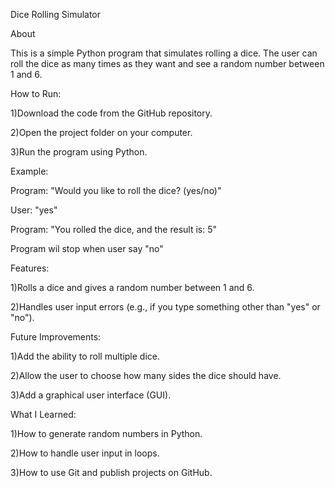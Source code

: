Dice Rolling Simulator

About

This is a simple Python program that simulates rolling a dice. The user can roll the dice as many times as they want and see a random number between 1 and 6.

How to Run:

1)Download the code from the GitHub repository.

2)Open the project folder on your computer.

3)Run the program using Python.

Example:

Program: "Would you like to roll the dice? (yes/no)"

User: "yes"

Program: "You rolled the dice, and the result is: 5"

Program wil stop when user say "no"

Features:

1)Rolls a dice and gives a random number between 1 and 6.

2)Handles user input errors (e.g., if you type something other than "yes" or "no").

Future Improvements:

1)Add the ability to roll multiple dice.

2)Allow the user to choose how many sides the dice should have.

3)Add a graphical user interface (GUI).

What I Learned:

1)How to generate random numbers in Python.

2)How to handle user input in loops.

3)How to use Git and publish projects on GitHub.
